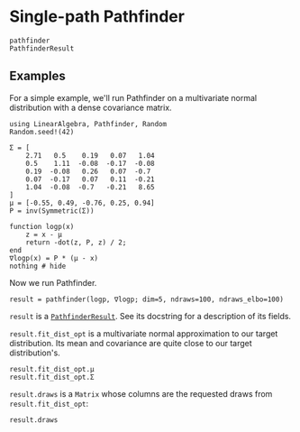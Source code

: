# Single-path Pathfinder

```@docs
pathfinder
PathfinderResult
```

## Examples

For a simple example, we'll run Pathfinder on a multivariate normal distribution with
a dense covariance matrix.

```@example 1
using LinearAlgebra, Pathfinder, Random
Random.seed!(42)

Σ = [
    2.71   0.5    0.19   0.07   1.04
    0.5    1.11  -0.08  -0.17  -0.08
    0.19  -0.08   0.26   0.07  -0.7
    0.07  -0.17   0.07   0.11  -0.21
    1.04  -0.08  -0.7   -0.21   8.65
]
μ = [-0.55, 0.49, -0.76, 0.25, 0.94]
P = inv(Symmetric(Σ))

function logp(x)
    z = x - μ
    return -dot(z, P, z) / 2;
end
∇logp(x) = P * (μ - x)
nothing # hide
```

Now we run Pathfinder.

```@repl 1
result = pathfinder(logp, ∇logp; dim=5, ndraws=100, ndraws_elbo=100)
```

`result` is a [`PathfinderResult`](@ref).
See its docstring for a description of its fields.

`result.fit_dist_opt` is a multivariate normal approximation to our target distribution.
Its mean and covariance are quite close to our target distribution's.

```@repl 1
result.fit_dist_opt.μ
result.fit_dist_opt.Σ
```

`result.draws` is a `Matrix` whose columns are the requested draws from `result.fit_dist_opt`:
```@repl 1
result.draws
```
